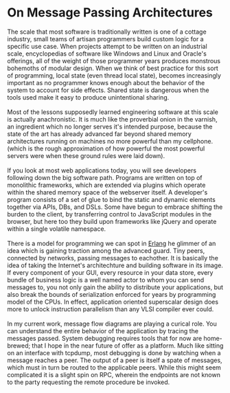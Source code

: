 On Message Passing Architectures
================================

The scale that most software is traditionally written is one of a cottage industry, small teams of artisan programmers build custom logic for a specific use case. When projects attempt to be written on an industrial scale, encyclopedias of software like Windows and Linux and Oracle&#39;s offerings, all of the weight of those programmer years produces monstrous bohemoths of modular design.  When we think of best practice for this sort of programming, local state (even thread local state), becomes increasingly important as no programmer knows enough about the behavior of the system to account for side effects. Shared state is dangerous when the tools used make it easy to produce unintentional sharing. <br><br>Most of the lessons supposedly learned engineering software at this scale is actually anachronistic. It is much like the proverbial onion in the varnish, an ingredient which no longer serves it&#39;s intended purpose, because the state of the art has already advanced far beyond shared memory architectures running on machines no more powerful than my cellphone. (which is the rough approximation of how powerful the most powerful servers were when these ground rules were laid down). <br><br>If you look at most web applications today, you will see developers following down the big software path. Programs are written on top of monolithic frameworks, which are extended via plugins which operate within the shared memory space of the webserver itself. A developer&#39;s program consists of a set of glue to bind the static and dynamic elements together via APIs, DBs, and DSLs.   Some have begun to embrace shifting the burden to the client, by transferring control to JavaScript modules in the browser, but here too they build upon frameworks like jQuery and operate within a single volatile namespace. <br><br>There is a model for programming we can spot in <a href="http://erlang.org">Erlang</a> he glimmer of an idea which is gaining traction among the advanced guard. Tiny peers, connected by networks, passing messages to eachother. It is basically the idea of taking the Internet&#39;s architechture and building software in its image. If every component of your GUI, every resource in your data store, every bundle of business logic is a well named actor to whom you can send messages to, you not only gain the ability to distribute your applications, but also break the bounds of serialization enforced for years by programming model of the CPUs. In effect, application oriented superscalar design does more to unlock instruction parallelism than any VLSI compiler ever could. <br><br>In my current work, message flow diagrams are playing a curical role. You can understand the entire behavior of the application by tracing the messages passed. System debugging requires tools that for now are home-brewed; that I hope in the near future of offer as a platform. Much like sitting on an interface with tcpdump, most debugging is done by watching when a message reaches a peer. The output of a peer is itself a spate of messages, which must in turn be routed to the applicable peers. While this might seem complicated it is a slight spin on RPC, wherein the endpoints are not known to the party requesting the remote procedure be invoked. <br><br>